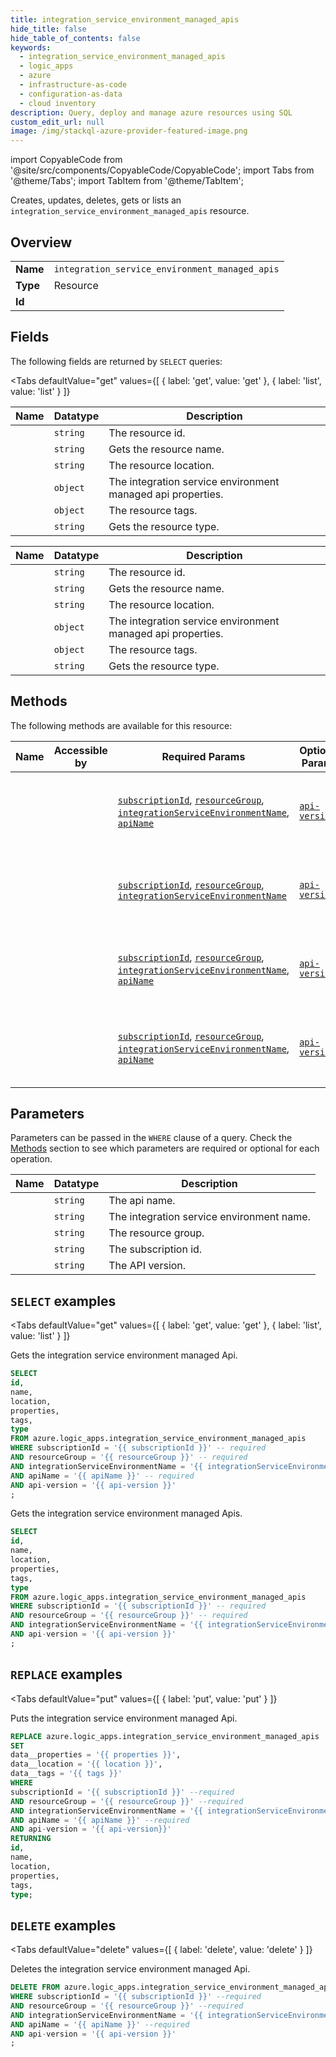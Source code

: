```yaml
--- 
title: integration_service_environment_managed_apis
hide_title: false
hide_table_of_contents: false
keywords:
  - integration_service_environment_managed_apis
  - logic_apps
  - azure
  - infrastructure-as-code
  - configuration-as-data
  - cloud inventory
description: Query, deploy and manage azure resources using SQL
custom_edit_url: null
image: /img/stackql-azure-provider-featured-image.png
---
```


import CopyableCode from '@site/src/components/CopyableCode/CopyableCode';
import Tabs from '@theme/Tabs';
import TabItem from '@theme/TabItem';

Creates, updates, deletes, gets or lists an <code>integration_service_environment_managed_apis</code> resource.

## Overview
<table><tbody>
<tr><td><b>Name</b></td><td><code>integration_service_environment_managed_apis</code></td></tr>
<tr><td><b>Type</b></td><td>Resource</td></tr>
<tr><td><b>Id</b></td><td><CopyableCode code="azure.logic_apps.integration_service_environment_managed_apis" /></td></tr>
</tbody></table>

## Fields

The following fields are returned by `SELECT` queries:

<Tabs
    defaultValue="get"
    values={[
        { label: 'get', value: 'get' },
        { label: 'list', value: 'list' }
    ]}
>
<TabItem value="get">

<table>
<thead>
    <tr>
    <th>Name</th>
    <th>Datatype</th>
    <th>Description</th>
    </tr>
</thead>
<tbody>
<tr>
    <td><CopyableCode code="id" /></td>
    <td><code>string</code></td>
    <td>The resource id.</td>
</tr>
<tr>
    <td><CopyableCode code="name" /></td>
    <td><code>string</code></td>
    <td>Gets the resource name.</td>
</tr>
<tr>
    <td><CopyableCode code="location" /></td>
    <td><code>string</code></td>
    <td>The resource location.</td>
</tr>
<tr>
    <td><CopyableCode code="properties" /></td>
    <td><code>object</code></td>
    <td>The integration service environment managed api properties.</td>
</tr>
<tr>
    <td><CopyableCode code="tags" /></td>
    <td><code>object</code></td>
    <td>The resource tags.</td>
</tr>
<tr>
    <td><CopyableCode code="type" /></td>
    <td><code>string</code></td>
    <td>Gets the resource type.</td>
</tr>
</tbody>
</table>
</TabItem>
<TabItem value="list">

<table>
<thead>
    <tr>
    <th>Name</th>
    <th>Datatype</th>
    <th>Description</th>
    </tr>
</thead>
<tbody>
<tr>
    <td><CopyableCode code="id" /></td>
    <td><code>string</code></td>
    <td>The resource id.</td>
</tr>
<tr>
    <td><CopyableCode code="name" /></td>
    <td><code>string</code></td>
    <td>Gets the resource name.</td>
</tr>
<tr>
    <td><CopyableCode code="location" /></td>
    <td><code>string</code></td>
    <td>The resource location.</td>
</tr>
<tr>
    <td><CopyableCode code="properties" /></td>
    <td><code>object</code></td>
    <td>The integration service environment managed api properties.</td>
</tr>
<tr>
    <td><CopyableCode code="tags" /></td>
    <td><code>object</code></td>
    <td>The resource tags.</td>
</tr>
<tr>
    <td><CopyableCode code="type" /></td>
    <td><code>string</code></td>
    <td>Gets the resource type.</td>
</tr>
</tbody>
</table>
</TabItem>
</Tabs>

## Methods

The following methods are available for this resource:

<table>
<thead>
    <tr>
    <th>Name</th>
    <th>Accessible by</th>
    <th>Required Params</th>
    <th>Optional Params</th>
    <th>Description</th>
    </tr>
</thead>
<tbody>
<tr>
    <td><a href="#get"><CopyableCode code="get" /></a></td>
    <td><CopyableCode code="select" /></td>
    <td><a href="#parameter-subscriptionId"><code>subscriptionId</code></a>, <a href="#parameter-resourceGroup"><code>resourceGroup</code></a>, <a href="#parameter-integrationServiceEnvironmentName"><code>integrationServiceEnvironmentName</code></a>, <a href="#parameter-apiName"><code>apiName</code></a></td>
    <td><a href="#parameter-api-version"><code>api-version</code></a></td>
    <td>Gets the integration service environment managed Api.</td>
</tr>
<tr>
    <td><a href="#list"><CopyableCode code="list" /></a></td>
    <td><CopyableCode code="select" /></td>
    <td><a href="#parameter-subscriptionId"><code>subscriptionId</code></a>, <a href="#parameter-resourceGroup"><code>resourceGroup</code></a>, <a href="#parameter-integrationServiceEnvironmentName"><code>integrationServiceEnvironmentName</code></a></td>
    <td><a href="#parameter-api-version"><code>api-version</code></a></td>
    <td>Gets the integration service environment managed Apis.</td>
</tr>
<tr>
    <td><a href="#put"><CopyableCode code="put" /></a></td>
    <td><CopyableCode code="replace" /></td>
    <td><a href="#parameter-subscriptionId"><code>subscriptionId</code></a>, <a href="#parameter-resourceGroup"><code>resourceGroup</code></a>, <a href="#parameter-integrationServiceEnvironmentName"><code>integrationServiceEnvironmentName</code></a>, <a href="#parameter-apiName"><code>apiName</code></a></td>
    <td><a href="#parameter-api-version"><code>api-version</code></a></td>
    <td>Puts the integration service environment managed Api.</td>
</tr>
<tr>
    <td><a href="#delete"><CopyableCode code="delete" /></a></td>
    <td><CopyableCode code="delete" /></td>
    <td><a href="#parameter-subscriptionId"><code>subscriptionId</code></a>, <a href="#parameter-resourceGroup"><code>resourceGroup</code></a>, <a href="#parameter-integrationServiceEnvironmentName"><code>integrationServiceEnvironmentName</code></a>, <a href="#parameter-apiName"><code>apiName</code></a></td>
    <td><a href="#parameter-api-version"><code>api-version</code></a></td>
    <td>Deletes the integration service environment managed Api.</td>
</tr>
</tbody>
</table>

## Parameters

Parameters can be passed in the `WHERE` clause of a query. Check the [Methods](#methods) section to see which parameters are required or optional for each operation.

<table>
<thead>
    <tr>
    <th>Name</th>
    <th>Datatype</th>
    <th>Description</th>
    </tr>
</thead>
<tbody>
<tr id="parameter-apiName">
    <td><CopyableCode code="apiName" /></td>
    <td><code>string</code></td>
    <td>The api name.</td>
</tr>
<tr id="parameter-integrationServiceEnvironmentName">
    <td><CopyableCode code="integrationServiceEnvironmentName" /></td>
    <td><code>string</code></td>
    <td>The integration service environment name.</td>
</tr>
<tr id="parameter-resourceGroup">
    <td><CopyableCode code="resourceGroup" /></td>
    <td><code>string</code></td>
    <td>The resource group.</td>
</tr>
<tr id="parameter-subscriptionId">
    <td><CopyableCode code="subscriptionId" /></td>
    <td><code>string</code></td>
    <td>The subscription id.</td>
</tr>
<tr id="parameter-api-version">
    <td><CopyableCode code="api-version" /></td>
    <td><code>string</code></td>
    <td>The API version.</td>
</tr>
</tbody>
</table>

## `SELECT` examples

<Tabs
    defaultValue="get"
    values={[
        { label: 'get', value: 'get' },
        { label: 'list', value: 'list' }
    ]}
>
<TabItem value="get">

Gets the integration service environment managed Api.

```sql
SELECT
id,
name,
location,
properties,
tags,
type
FROM azure.logic_apps.integration_service_environment_managed_apis
WHERE subscriptionId = '{{ subscriptionId }}' -- required
AND resourceGroup = '{{ resourceGroup }}' -- required
AND integrationServiceEnvironmentName = '{{ integrationServiceEnvironmentName }}' -- required
AND apiName = '{{ apiName }}' -- required
AND api-version = '{{ api-version }}'
;
```
</TabItem>
<TabItem value="list">

Gets the integration service environment managed Apis.

```sql
SELECT
id,
name,
location,
properties,
tags,
type
FROM azure.logic_apps.integration_service_environment_managed_apis
WHERE subscriptionId = '{{ subscriptionId }}' -- required
AND resourceGroup = '{{ resourceGroup }}' -- required
AND integrationServiceEnvironmentName = '{{ integrationServiceEnvironmentName }}' -- required
AND api-version = '{{ api-version }}'
;
```
</TabItem>
</Tabs>


## `REPLACE` examples

<Tabs
    defaultValue="put"
    values={[
        { label: 'put', value: 'put' }
    ]}
>
<TabItem value="put">

Puts the integration service environment managed Api.

```sql
REPLACE azure.logic_apps.integration_service_environment_managed_apis
SET 
data__properties = '{{ properties }}',
data__location = '{{ location }}',
data__tags = '{{ tags }}'
WHERE 
subscriptionId = '{{ subscriptionId }}' --required
AND resourceGroup = '{{ resourceGroup }}' --required
AND integrationServiceEnvironmentName = '{{ integrationServiceEnvironmentName }}' --required
AND apiName = '{{ apiName }}' --required
AND api-version = '{{ api-version}}'
RETURNING
id,
name,
location,
properties,
tags,
type;
```
</TabItem>
</Tabs>


## `DELETE` examples

<Tabs
    defaultValue="delete"
    values={[
        { label: 'delete', value: 'delete' }
    ]}
>
<TabItem value="delete">

Deletes the integration service environment managed Api.

```sql
DELETE FROM azure.logic_apps.integration_service_environment_managed_apis
WHERE subscriptionId = '{{ subscriptionId }}' --required
AND resourceGroup = '{{ resourceGroup }}' --required
AND integrationServiceEnvironmentName = '{{ integrationServiceEnvironmentName }}' --required
AND apiName = '{{ apiName }}' --required
AND api-version = '{{ api-version }}'
;
```
</TabItem>
</Tabs>
